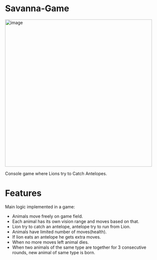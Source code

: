 # Savanna-Game

<img width="483" alt="image" src="https://user-images.githubusercontent.com/92057728/207726478-f474a57f-efe1-4610-b570-03d0a8dda345.png">

Console game where Lions try to Catch Antelopes.

# Features

Main logic implemented in a game:

* Animals move freely on game field.
* Each animal has its own vision range and moves based on that.
* Lion try to catch an antelope, antelope try to run from Lion.
* Animals have limited number of moves(health).
* If lion eats an antelope he gets extra moves.
* When no more moves left animal dies.
* When two animals of the same type are together for 3 consecutive rounds, new animal of same type is born.
